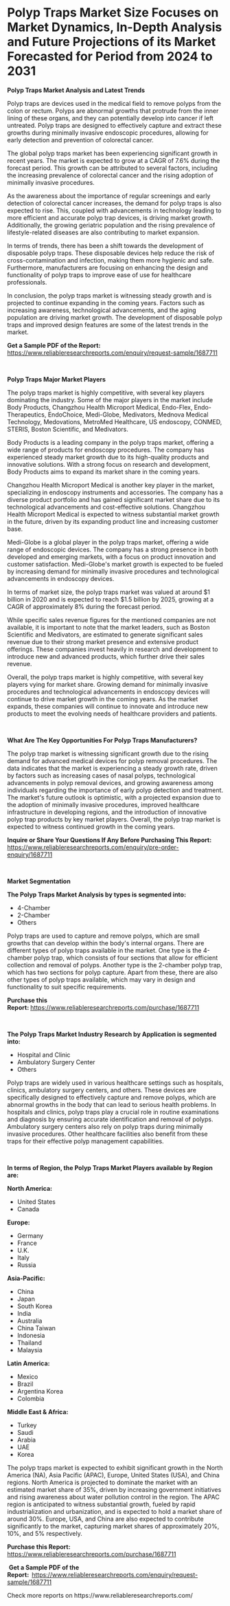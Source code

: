 <p><h1>Polyp Traps Market Size Focuses on Market Dynamics, In-Depth Analysis and Future Projections of its Market Forecasted for Period from 2024 to 2031</h1></p><p><strong>Polyp Traps Market Analysis and Latest Trends</strong></p>
<p><p>Polyp traps are devices used in the medical field to remove polyps from the colon or rectum. Polyps are abnormal growths that protrude from the inner lining of these organs, and they can potentially develop into cancer if left untreated. Polyp traps are designed to effectively capture and extract these growths during minimally invasive endoscopic procedures, allowing for early detection and prevention of colorectal cancer.</p><p>The global polyp traps market has been experiencing significant growth in recent years. The market is expected to grow at a CAGR of 7.6% during the forecast period. This growth can be attributed to several factors, including the increasing prevalence of colorectal cancer and the rising adoption of minimally invasive procedures.</p><p>As the awareness about the importance of regular screenings and early detection of colorectal cancer increases, the demand for polyp traps is also expected to rise. This, coupled with advancements in technology leading to more efficient and accurate polyp trap devices, is driving market growth. Additionally, the growing geriatric population and the rising prevalence of lifestyle-related diseases are also contributing to market expansion.</p><p>In terms of trends, there has been a shift towards the development of disposable polyp traps. These disposable devices help reduce the risk of cross-contamination and infection, making them more hygienic and safe. Furthermore, manufacturers are focusing on enhancing the design and functionality of polyp traps to improve ease of use for healthcare professionals.</p><p>In conclusion, the polyp traps market is witnessing steady growth and is projected to continue expanding in the coming years. Factors such as increasing awareness, technological advancements, and the aging population are driving market growth. The development of disposable polyp traps and improved design features are some of the latest trends in the market.</p></p>
<p><strong>Get a Sample PDF of the Report:&nbsp;</strong> <a href="https://www.reliableresearchreports.com/enquiry/request-sample/1687711">https://www.reliableresearchreports.com/enquiry/request-sample/1687711</a></p>
<p>&nbsp;</p>
<p><strong>Polyp Traps Major Market Players</strong></p>
<p><p>The polyp traps market is highly competitive, with several key players dominating the industry. Some of the major players in the market include Body Products, Changzhou Health Microport Medical, Endo-Flex, Endo-Therapeutics, EndoChoice, Medi-Globe, Medivators, Mednova Medical Technology, Medovations, MetroMed Healthcare, US endoscopy, CONMED, STERIS, Boston Scientific, and Medivators.</p><p>Body Products is a leading company in the polyp traps market, offering a wide range of products for endoscopy procedures. The company has experienced steady market growth due to its high-quality products and innovative solutions. With a strong focus on research and development, Body Products aims to expand its market share in the coming years.</p><p>Changzhou Health Microport Medical is another key player in the market, specializing in endoscopy instruments and accessories. The company has a diverse product portfolio and has gained significant market share due to its technological advancements and cost-effective solutions. Changzhou Health Microport Medical is expected to witness substantial market growth in the future, driven by its expanding product line and increasing customer base.</p><p>Medi-Globe is a global player in the polyp traps market, offering a wide range of endoscopic devices. The company has a strong presence in both developed and emerging markets, with a focus on product innovation and customer satisfaction. Medi-Globe's market growth is expected to be fueled by increasing demand for minimally invasive procedures and technological advancements in endoscopy devices.</p><p>In terms of market size, the polyp traps market was valued at around $1 billion in 2020 and is expected to reach $1.5 billion by 2025, growing at a CAGR of approximately 8% during the forecast period.</p><p>While specific sales revenue figures for the mentioned companies are not available, it is important to note that the market leaders, such as Boston Scientific and Medivators, are estimated to generate significant sales revenue due to their strong market presence and extensive product offerings. These companies invest heavily in research and development to introduce new and advanced products, which further drive their sales revenue.</p><p>Overall, the polyp traps market is highly competitive, with several key players vying for market share. Growing demand for minimally invasive procedures and technological advancements in endoscopy devices will continue to drive market growth in the coming years. As the market expands, these companies will continue to innovate and introduce new products to meet the evolving needs of healthcare providers and patients.</p></p>
<p>&nbsp;</p>
<p><strong>What Are The Key Opportunities For Polyp Traps Manufacturers?</strong></p>
<p><p>The polyp trap market is witnessing significant growth due to the rising demand for advanced medical devices for polyp removal procedures. The data indicates that the market is experiencing a steady growth rate, driven by factors such as increasing cases of nasal polyps, technological advancements in polyp removal devices, and growing awareness among individuals regarding the importance of early polyp detection and treatment. The market's future outlook is optimistic, with a projected expansion due to the adoption of minimally invasive procedures, improved healthcare infrastructure in developing regions, and the introduction of innovative polyp trap products by key market players. Overall, the polyp trap market is expected to witness continued growth in the coming years.</p></p>
<p><strong>Inquire or Share Your Questions If Any Before Purchasing This Report:</strong> <a href="https://www.reliableresearchreports.com/enquiry/pre-order-enquiry/1687711">https://www.reliableresearchreports.com/enquiry/pre-order-enquiry/1687711</a></p>
<p>&nbsp;</p>
<p><strong>Market Segmentation</strong></p>
<p><strong>The Polyp Traps Market Analysis by types is segmented into:</strong></p>
<p><ul><li>4-Chamber</li><li>2-Chamber</li><li>Others</li></ul></p>
<p><p>Polyp traps are used to capture and remove polyps, which are small growths that can develop within the body's internal organs. There are different types of polyp traps available in the market. One type is the 4-chamber polyp trap, which consists of four sections that allow for efficient collection and removal of polyps. Another type is the 2-chamber polyp trap, which has two sections for polyp capture. Apart from these, there are also other types of polyp traps available, which may vary in design and functionality to suit specific requirements.</p></p>
<p><strong>Purchase this Report:&nbsp;</strong><a href="https://www.reliableresearchreports.com/purchase/1687711">https://www.reliableresearchreports.com/purchase/1687711</a></p>
<p>&nbsp;</p>
<p><strong>The Polyp Traps Market Industry Research by Application is segmented into:</strong></p>
<p><ul><li>Hospital and Clinic</li><li>Ambulatory Surgery Center</li><li>Others</li></ul></p>
<p><p>Polyp traps are widely used in various healthcare settings such as hospitals, clinics, ambulatory surgery centers, and others. These devices are specifically designed to effectively capture and remove polyps, which are abnormal growths in the body that can lead to serious health problems. In hospitals and clinics, polyp traps play a crucial role in routine examinations and diagnosis by ensuring accurate identification and removal of polyps. Ambulatory surgery centers also rely on polyp traps during minimally invasive procedures. Other healthcare facilities also benefit from these traps for their effective polyp management capabilities.</p></p>
<p>&nbsp;</p>
<p><strong>In terms of Region, the Polyp Traps Market Players available by Region are:</strong></p>
<p>
    <p> <strong> North America: </strong>
        <ul>
            <li>United States</li>
            <li>Canada</li>
        </ul>
        </p> 
    <p> <strong> Europe: </strong>
        <ul>
            <li>Germany</li>
            <li>France</li>
            <li>U.K.</li>
            <li>Italy</li>
            <li>Russia</li>
        </ul>
        </p> 
    <p> <strong> Asia-Pacific: </strong>
        <ul>
            <li>China</li>
            <li>Japan</li>
            <li>South Korea</li>
            <li>India</li>
            <li>Australia</li>
            <li>China Taiwan</li>
            <li>Indonesia</li>
            <li>Thailand</li>
            <li>Malaysia</li>
        </ul>
        </p> 
    <p> <strong> Latin America: </strong>
        <ul>
            <li>Mexico</li>
            <li>Brazil</li>
            <li>Argentina Korea</li>
            <li>Colombia</li>
        </ul>
        </p> 
    <p> <strong> Middle East & Africa: </strong>
        <ul>
            <li>Turkey</li>
            <li>Saudi</li>
            <li>Arabia</li>
            <li>UAE</li>
            <li>Korea</li>
        </ul>
    </p>
    </p>
<p><p>The polyp traps market is expected to exhibit significant growth in the North America (NA), Asia Pacific (APAC), Europe, United States (USA), and China regions. North America is projected to dominate the market with an estimated market share of 35%, driven by increasing government initiatives and rising awareness about water pollution control in the region. The APAC region is anticipated to witness substantial growth, fueled by rapid industrialization and urbanization, and is expected to hold a market share of around 30%. Europe, USA, and China are also expected to contribute significantly to the market, capturing market shares of approximately 20%, 10%, and 5% respectively.</p></p>
<p><strong>Purchase this Report: </strong><a href="https://www.reliableresearchreports.com/purchase/1687711">https://www.reliableresearchreports.com/purchase/1687711</a></p>
<p>&nbsp;<strong>Get a Sample PDF of the Report:&nbsp;&nbsp;</strong><a href="https://www.reliableresearchreports.com/enquiry/request-sample/1687711">https://www.reliableresearchreports.com/enquiry/request-sample/1687711</a></p>
<p><strong></strong></p>
<p>Check more reports on https://www.reliableresearchreports.com/</p>